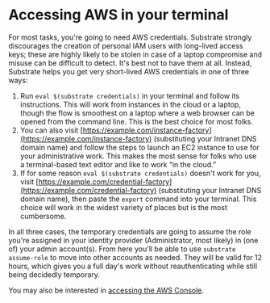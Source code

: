 # Accessing AWS in your terminal

For most tasks, you're going to need AWS credentials. Substrate strongly discourages the creation of personal IAM users with long-lived access keys; these are highly likely to be stolen in case of a laptop compromise and misuse can be difficult to detect. It's best not to have them at all. Instead, Substrate helps you get very short-lived AWS credentials in one of three ways:

1. Run `eval $(substrate credentials)` in your terminal and follow its instructions. This will work from instances in the cloud or a laptop, though the flow is smoothest on a laptop where a web browser can be opened from the command line. This is the best choice for most folks.
2. You can also visit [https://example.com/instance-factory](https://example.com/instance-factory) (substituting your Intranet DNS domain name) and follow the steps to launch an EC2 instance to use for your administrative work. This makes the most sense for folks who use a terminal-based text editor and like to work “in the cloud.”
3. If for some reason `eval $(substrate credentials)` doesn't work for you, visit [https://example.com/credential-factory](https://example.com/credential-factory) (substituting your Intranet DNS domain name), then paste the `export` command into your terminal. This choice will work in the widest variety of places but is the most cumbersome.

In all three cases, the temporary credentials are going to assume the role you're assigned in your identity provider (Administrator, most likely) in (one of) your admin account(s). From here you'll be able to use `substrate assume-role` to move into other accounts as needed. They will be valid for 12 hours, which gives you a full day's work without reauthenticating while still being decidedly temporary.

You may also be interested in [accessing the AWS Console](https://github.com/src-bin/substrate-manual/blob/main/accessing-the-aws-console/README.md).
